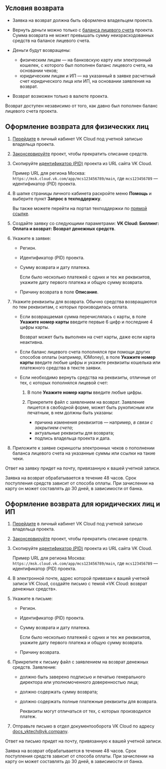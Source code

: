 ## Условия возврата

- Заявка на возврат должна быть оформлена владельцем проекта.
- Вернуть деньги можно только с [баланса лицевого счета](../../concepts/balance) проекта. Сумма возврата не может превышать сумму неизрасходованных средств на балансе лицевого счета.
- Деньги будут возвращены:

  - физическим лицам — на банковскую карту или электронный кошелек, с которого был пополнен баланс лицевого счета, на основании чеков;
  - юридическим лицам и ИП — на указанный в заявке расчетный счет юридического лица или ИП, на основании заявления на возврат.

- Возврат возможен только в валюте проекта.

<info>

Возврат доступен независимо от того, как давно был пополнен баланс лицевого счета проекта.

</info>

## Оформление возврата для физических лиц

1. [Перейдите](https://msk.cloud.vk.com/app/) в личный кабинет VK Cloud под учетной записью владельца проекта.
1. [Законсервируйте](/ru/tools-for-using-services/account/instructions/project-settings/manage#konservaciya_proekta) проект, чтобы прекратить списание средств.
1. Скопируйте [идентификатор (PID)](/ru/tools-for-using-services/account/instructions/project-settings/manage#poluchenie_identifikatora_proekta) проекта из URL сайта VK Cloud.

   Пример URL для региона Москва: `https://msk.cloud.vk.com/app/mcs123456789/main`, где `mcs123456789` — идентификатор (PID) проекта.

1. В шапке страницы личного кабинета раскройте меню **Помощь** и выберите пункт **Запрос в техподдержку**.

   Вы также можете перейти на портал техподдержки по [прямой ссылке](https://support.mcs.mail.ru).

1. Создайте заявку со следующими параметрами: **VK Cloud: Биллинг: Оплата и возврат: Возврат денежных средств**.
1. Укажите в заявке:

   - Регион.
   - Идентификатор (PID) проекта.
   - Сумму возврата и дату платежа.

     Если было несколько платежей с одних и тех же реквизитов, укажите дату первого платежа и общую сумму возврата.

   - Причину возврата в поле **Описание**.

1. Укажите реквизиты для возврата. Обычно средства возвращаются по тем реквизитам, с которых производилась оплата.

    - Если возвращаемая сумма перечислялась с карты, в поле **Укажите номер карты** введите первые 6 цифр и последние 4 цифры карты.

      <info>

      Возврат может быть выполнен на счет карты, даже если карта неактивна.

      </info>

    - Если баланс лицевого счета пополнялся при помощи других способов оплаты (например, ЮMoney), в поле **Укажите номер карты** введите любые цифры и укажите реквизиты кошелька или платежного средства в тексте заявки.

    - Если необходимо вернуть средства на реквизиты, отличные от тех, с которых пополнялся лицевой счет:

      1. В поле **Укажите номер карты** введите любые цифры.
      1. Прикрепите файл с заявлением на возврат. Заявление пишется в свободной форме, может быть рукописным или печатным, в нем должны быть указаны:

          - причина изменения реквизитов — например, *в связи с закрытием счета*;
          - актуальные реквизиты для возврата;
          - подпись владельца проекта и дата.

1. Приложите к заявке скриншоты электронных чеков о пополнении баланса лицевого счета на указанные суммы или ссылки на такие чеки.

Ответ на заявку придет на почту, привязанную к вашей учетной записи.

Заявка на возврат обрабатывается в течение 48 часов. Срок поступления средств зависит от способа оплаты. При зачислении на карту он может составлять до 30 дней, в зависимости от банка.

## Оформление возврата для юридических лиц и ИП

1. [Перейдите](https://msk.cloud.vk.com/app/) в личный кабинет VK Cloud под учетной записью владельца проекта.
1. [Законсервируйте](/ru/tools-for-using-services/account/instructions/project-settings/manage#konservaciya_proekta) проект, чтобы прекратить списание средств.
1. Скопируйте [идентификатор (PID)](/ru/tools-for-using-services/account/instructions/project-settings/manage#poluchenie_identifikatora_proekta) проекта из URL сайта VK Cloud.

   Пример URL для региона Москва: `https://msk.cloud.vk.com/app/mcs123456789/main`, где `mcs123456789` — идентификатор (PID) проекта.

1. В электронной почте, адрес которой привязан к вашей учетной записи VK Cloud, создайте письмо с темой «VK Cloud: возврат денежных средств».
1. Укажите в письме:

   - Регион.
   - Идентификатор (PID) проекта.
   - Сумму возврата и дату платежа.

     Если было несколько платежей с одних и тех же реквизитов, укажите дату первого платежа и общую сумму возврата.

   - Причину возврата.

1. Прикрепите к письму файл с заявлением на возврат денежных средств. Заявление:

    - должно быть заверено подписью и печатью генерального директора или уполномоченного доверенностью лица;
    - должно содержать сумму возврата;
    - должно содержать полные платежные реквизиты для возврата.

       Реквизиты могут отличаться от тех, с которых производился платеж.

1. Отправьте письмо в отдел документооборота VK Cloud по адресу [docs_vktech@vk.company](mailto:docs_vktech@vk.company).

Ответ на письмо придет на почту, привязанную к вашей учетной записи.

Заявка на возврат обрабатывается в течение 48 часов. Срок поступления средств зависит от способа оплаты. При зачислении на карту он может составлять до 30 дней, в зависимости от банка.
